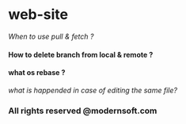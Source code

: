 # web-site

*When to use pull & fetch ?*

#### How to delete branch from local & remote ?

#### what os rebase ?

_what is happended in case of editing the same file?_

### All rights reserved @modernsoft.com